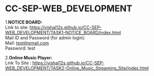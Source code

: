 # CC-SEP-WEB_DEVELOPMENT
1.<b>NOTICE BOARD:</b> <br>
Link to site: https://vishal12s.github.io/CC-SEP-WEB_DEVELOPMENT/TASK1-NOTICE_BOARD/index.html <br>
Mail ID and Password (for admin login): <br>
Mail: test@gmail.com<br> 
Password: test <br>

2.<b>Online Music Player:</b><br>
Link To Site : https://vishal12s.github.io/CC-SEP-WEB_DEVELOPMENT/TASK2-Online_Music_Streaming_Site/index.html
